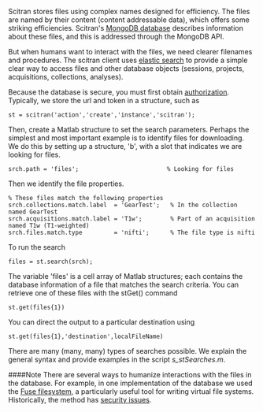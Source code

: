 Scitran stores files using complex names designed for efficiency.  The files are named by their content (content addressable data), which offers some striking efficiencies. Scitran's [MongoDB database](https://www.mongodb.org/) describes information about these files, and this is addressed through the MongoDB API.

But when humans want to interact with the files, we need clearer filenames and procedures.  The scitran client uses [elastic search](http://joelabrahamsson.com/elasticsearch-101/) to provide a simple clear way to access files and other database objects (sessions, projects, acquisitions, collections, analyses).

Because the database is secure, you must first obtain [authorization](https://github.com/scitran/client/wiki/Authorization).  Typically, we store the url and token in a structure, such as

    st = scitran('action','create','instance','scitran');

Then, create a Matlab structure to set the search parameters. Perhaps the simplest and most important example is to identify files for downloading.  We do this by setting up a structure, 'b', with a slot that indicates we are looking for files.

    srch.path = 'files';                         % Looking for files

Then we identify the file properties.  

    % These files match the following properties
    srch.collections.match.label  = 'GearTest';   % In the collection named GearTest
    srch.acquisitions.match.label = 'T1w';        % Part of an acquisition named T1w (T1-weighted)
    srch.files.match.type         = 'nifti';      % The file type is nifti

To run the search

    files = st.search(srch);

The variable 'files' is a cell array of Matlab structures;  each contains the database information of a file that matches the search criteria.  You can retrieve one of these files with the stGet() command

    st.get(files{1})

You can direct the output to a particular destination using

    st.get(files{1},'destination',localFileName)

There are many (many, many) types of searches possible.  We explain the general syntax and provide examples in the script *s_stSearches.m*.

####Note
There are several ways to humanize interactions with the files in the database.  For example, in one implementation of the database we used the [Fuse filesystem](https://en.wikipedia.org/wiki/Filesystem_in_Userspace), a particularly useful tool for writing virtual file systems.  Historically, the method has [security issues](https://github.com/libfuse/libfuse/issues/15).

